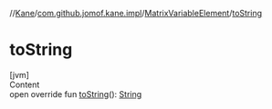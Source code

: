 //[Kane](../../index.md)/[com.github.jomof.kane.impl](../index.md)/[MatrixVariableElement](index.md)/[toString](to-string.md)



# toString  
[jvm]  
Content  
open override fun [toString](to-string.md)(): [String](https://kotlinlang.org/api/latest/jvm/stdlib/kotlin/-string/index.html)  



